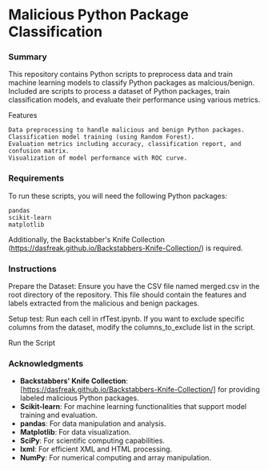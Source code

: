 # Malicious Python Package Classification

### Summary

This repository contains Python scripts to preprocess data and train machine learning models to classify Python packages as malcious/benign. Included are scripts to process a dataset of Python packages, train classification models, and evaluate their performance using various metrics. 

Features

    Data preprocessing to handle malicious and benign Python packages.
    Classification model training (using Random Forest).
    Evaluation metrics including accuracy, classification report, and confusion matrix.
    Visualization of model performance with ROC curve.

### Requirements

To run these scripts, you will need the following Python packages:

    pandas
    scikit-learn
    matplotlib

Additionally, the Backstabber's Knife Collection (https://dasfreak.github.io/Backstabbers-Knife-Collection/) is required.

### Instructions

Prepare the Dataset:
Ensure you have the CSV file named merged.csv in the root directory of the repository. This file should contain the features and labels extracted from the malicious and benign packages.

Setup test:
Run each cell in rfTest.ipynb.
If you want to exclude specific columns from the dataset, modify the columns_to_exclude list in the script.

Run the Script

### Acknowledgments
- **Backstabbers' Knife Collection**: [https://dasfreak.github.io/Backstabbers-Knife-Collection/] for providing labeled malicious Python packages.
- **Scikit-learn**: For machine learning functionalities that support model training and evaluation.
- **pandas**: For data manipulation and analysis.
- **Matplotlib**: For data visualization.
- **SciPy**: For scientific computing capabilities.
- **lxml**: For efficient XML and HTML processing.
- **NumPy**: For numerical computing and array manipulation.